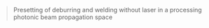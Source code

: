 > Presetting of deburring and welding without laser in a processing photonic beam propagation space
